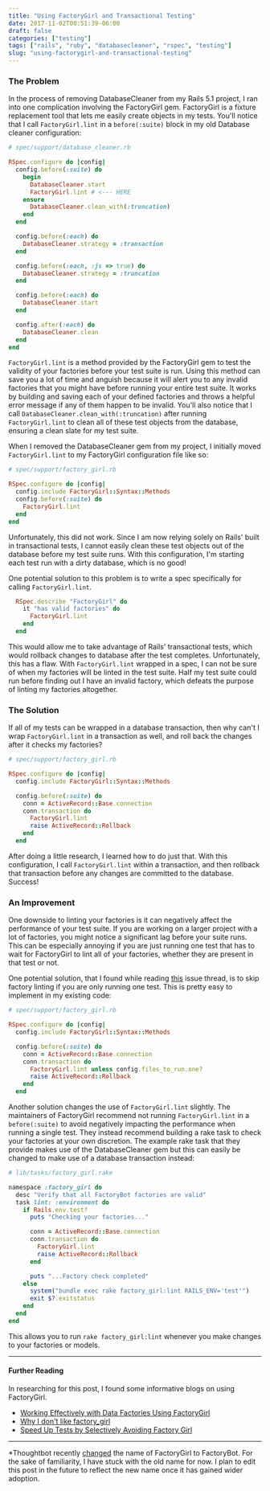 ```yaml
---
title: "Using FactoryGirl and Transactional Testing"
date: 2017-11-02T00:51:39-06:00
draft: false
categories: ["testing"]
tags: ["rails", "ruby", "databasecleaner", "rspec", "testing"]
slug: "using-factorygirl-and-transactional-testing"
---
```


### The Problem

In the process of removing DatabaseCleaner from my Rails 5.1 project, I ran into one complication involving the FactoryGirl gem. FactoryGirl is a fixture replacement tool that lets me easily create objects in my tests. You'll notice that I call `FactoryGirl.lint` in a `before(:suite)` block in my old Database cleaner configuration:

```ruby
# spec/support/database_cleaner.rb

RSpec.configure do |config|
  config.before(:suite) do
    begin
      DatabaseCleaner.start
      FactoryGirl.lint # <--- HERE
    ensure
      DatabaseCleaner.clean_with(:truncation)
    end
  end

  config.before(:each) do
    DatabaseCleaner.strategy = :transaction
  end

  config.before(:each, :js => true) do
    DatabaseCleaner.strategy = :truncation
  end

  config.before(:each) do
    DatabaseCleaner.start
  end

  config.after(:each) do
    DatabaseCleaner.clean
  end
end
```

`FactoryGirl.lint` is a method provided by the FactoryGirl gem to test the validity of your factories before your test suite is run. Using this method can save you a lot of time and anguish because it will alert you to any invalid factories that you might have before running your entire test suite. It works by building and saving each of your defined factories and throws a helpful error message if any of them happen to be invalid. You'll also notice that I call `DatabaseCleaner.clean_with(:truncation)` after running `FactoryGirl.lint` to clean all of these test objects from the database, ensuring a clean slate for my test suite.

When I removed the DatabaseCleaner gem from my project, I initially moved `FactoryGirl.lint` to my FactoryGirl configuration file like so:

```ruby
# spec/support/factory_girl.rb

RSpec.configure do |config|
  config.include FactoryGirl::Syntax::Methods
  config.before(:suite) do
    FactoryGirl.lint
  end
end
```

Unfortunately, this did not work. Since I am now relying solely on Rails' built in transactional tests, I cannot easily clean these test objects out of the database before my test suite runs. With this configuration, I'm starting each test run with a dirty database, which is no good!

One potential solution to this problem is to write a spec specifically for calling `FactoryGirl.lint`.

```ruby
  RSpec.describe "FactoryGirl" do
    it "has valid factories" do
      FactoryGirl.lint
    end
  end
```

This would allow me to take advantage of Rails' transactional tests, which would rollback changes to database after the test completes. Unfortunately, this has a flaw. With `FactoryGirl.lint` wrapped in a spec, I can not be sure of when my factories will be linted in the test suite. Half my test suite could run before finding out I have an invalid factory, which defeats the purpose of linting my factories altogether.

### The Solution

If all of my tests can be wrapped in a database transaction, then why can't I wrap `FactoryGirl.lint` in a transaction as well, and roll back the changes after it checks my factories?

```ruby
# spec/support/factory_girl.rb

RSpec.configure do |config|
  config.include FactoryGirl::Syntax::Methods

  config.before(:suite) do
    conn = ActiveRecord::Base.connection
    conn.transaction do
      FactoryGirl.lint
      raise ActiveRecord::Rollback
    end
  end
```

After doing a little research, I learned how to do just that. With this configuration, I call `FactoryGirl.lint` within a transaction, and then rollback that transaction before any changes are committed to the database. Success!

### An Improvement

One downside to linting your factories is it can negatively affect the performance of your test suite. If you are working on a larger project with a lot of factories, you might notice a significant lag before your suite runs. This can be especially annoying if you are just running one test that has to wait for FactoryGirl to lint all of your factories, whether they are present in that test or not.

One potential solution, that I found while reading [this](https://github.com/thoughtbot/factory_bot/issues/923) issue thread, is to skip factory linting if you are only running one test. This is pretty easy to implement in my existing code:

```ruby
# spec/support/factory_girl.rb

RSpec.configure do |config|
  config.include FactoryGirl::Syntax::Methods

  config.before(:suite) do
    conn = ActiveRecord::Base.connection
    conn.transaction do
      FactoryGirl.lint unless config.files_to_run.one?
      raise ActiveRecord::Rollback
    end
  end
```

Another solution changes the use of `FactoryGirl.lint` slightly. The maintainers of FactoryGirl recommend not running `FactoryGirl.lint` in a `before(:suite)` to avoid negatively impacting the performance when running a single test. They instead recommend building a rake task to check your factories at your own discretion. The example rake task that they provide makes use of the DatabaseCleaner gem but this can easily be changed to make use of a database transaction instead:

```ruby
# lib/tasks/factory_girl.rake

namespace :factory_girl do
  desc "Verify that all FactoryBot factories are valid"
  task lint: :environment do
    if Rails.env.test?
      puts "Checking your factories..." 

      conn = ActiveRecord::Base.connection
      conn.transaction do
        FactoryGirl.lint
        raise ActiveRecord::Rollback
      end

      puts "...Factory check completed"
    else
      system("bundle exec rake factory_girl:lint RAILS_ENV='test'")
      exit $?.exitstatus
    end
  end
end
```

This allows you to run `rake factory_girl:lint` whenever you make changes to your factories or models.

---
#### Further Reading
In researching for this post, I found some informative blogs on using FactoryGirl.

* [Working Effectively with Data Factories Using FactoryGirl](https://semaphoreci.com/community/tutorials/working-effectively-with-data-factories-using-factorygirl)
* [Why I don't like factory_girl](http://blog.steveklabnik.com/posts/2012-07-14-why-i-don-t-like-factory_girl)
* [Speed Up Tests by Selectively Avoiding Factory Girl](https://robots.thoughtbot.com/speed-up-tests-by-selectively-avoiding-factory-girl)

---

*Thoughtbot recently [changed](https://robots.thoughtbot.com/factory_bot) the name of FactoryGirl to FactoryBot. For the sake of familiarity, I have stuck with the old name for now. I plan to edit this post in the future to reflect the new name once it has gained wider adoption.